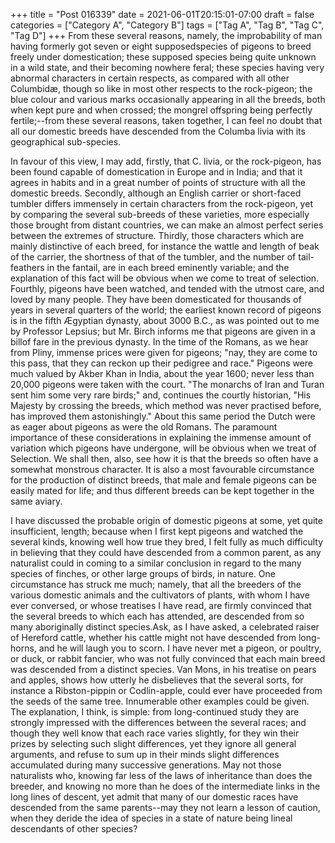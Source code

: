 +++
title = "Post 016339"
date = 2021-06-01T20:15:01-07:00
draft = false
categories = ["Category A", "Category B"]
tags = ["Tag A", "Tag B", "Tag C", "Tag D"]
+++
From these several reasons, namely, the improbability of man having formerly got seven or eight supposedspecies of pigeons to breed freely under domestication; these supposed species being quite unknown in a wild state, and their becoming nowhere feral; these species having very abnormal characters in certain respects, as compared with all other Columbidæ, though so like in most other respects to the rock-pigeon; the blue colour and various marks occasionally appearing in all the breeds, both when kept pure and when crossed; the mongrel offspring being perfectly fertile;--from these several reasons, taken together, I can feel no doubt that all our domestic breeds have descended from the Columba livia with its geographical sub-species.

In favour of this view, I may add, firstly, that C. livia, or the rock-pigeon, has been found capable of domestication in Europe and in India; and that it agrees in habits and in a great number of points of structure with all the domestic breeds. Secondly, although an English carrier or short-faced tumbler differs immensely in certain characters from the rock-pigeon, yet by comparing the several sub-breeds of these varieties, more especially those brought from distant countries, we can make an almost perfect series between the extremes of structure. Thirdly, those characters which are mainly distinctive of each breed, for instance the wattle and length of beak of the carrier, the shortness of that of the tumbler, and the number of tail-feathers in the fantail, are in each breed eminently variable; and the explanation of this fact will be obvious when we come to treat of selection. Fourthly, pigeons have been watched, and tended with the utmost care, and loved by many people. They have been domesticated for thousands of years in several quarters of the world; the earliest known record of pigeons is in the fifth Ægyptian dynasty, about 3000 B.C., as was pointed out to me by Professor Lepsius; but Mr. Birch informs me that pigeons are given in a billof fare in the previous dynasty. In the time of the Romans, as we hear from Pliny, immense prices were given for pigeons; "nay, they are come to this pass, that they can reckon up their pedigree and race." Pigeons were much valued by Akber Khan in India, about the year 1600; never less than 20,000 pigeons were taken with the court. "The monarchs of Iran and Turan sent him some very rare birds;" and, continues the courtly historian, "His Majesty by crossing the breeds, which method was never practised before, has improved them astonishingly." About this same period the Dutch were as eager about pigeons as were the old Romans. The paramount importance of these considerations in explaining the immense amount of variation which pigeons have undergone, will be obvious when we treat of Selection. We shall then, also, see how it is that the breeds so often have a somewhat monstrous character. It is also a most favourable circumstance for the production of distinct breeds, that male and female pigeons can be easily mated for life; and thus different breeds can be kept together in the same aviary.

I have discussed the probable origin of domestic pigeons at some, yet quite insufficient, length; because when I first kept pigeons and watched the several kinds, knowing well how true they bred, I felt fully as much difficulty in believing that they could have descended from a common parent, as any naturalist could in coming to a similar conclusion in regard to the many species of finches, or other large groups of birds, in nature. One circumstance has struck me much; namely, that all the breeders of the various domestic animals and the cultivators of plants, with whom I have ever conversed, or whose treatises I have read, are firmly convinced that the several breeds to which each has attended, are descended from so many aboriginally distinct species.Ask, as I have asked, a celebrated raiser of Hereford cattle, whether his cattle might not have descended from long-horns, and he will laugh you to scorn. I have never met a pigeon, or poultry, or duck, or rabbit fancier, who was not fully convinced that each main breed was descended from a distinct species. Van Mons, in his treatise on pears and apples, shows how utterly he disbelieves that the several sorts, for instance a Ribston-pippin or Codlin-apple, could ever have proceeded from the seeds of the same tree. Innumerable other examples could be given. The explanation, I think, is simple: from long-continued study they are strongly impressed with the differences between the several races; and though they well know that each race varies slightly, for they win their prizes by selecting such slight differences, yet they ignore all general arguments, and refuse to sum up in their minds slight differences accumulated during many successive generations. May not those naturalists who, knowing far less of the laws of inheritance than does the breeder, and knowing no more than he does of the intermediate links in the long lines of descent, yet admit that many of our domestic races have descended from the same parents--may they not learn a lesson of caution, when they deride the idea of species in a state of nature being lineal descendants of other species?
